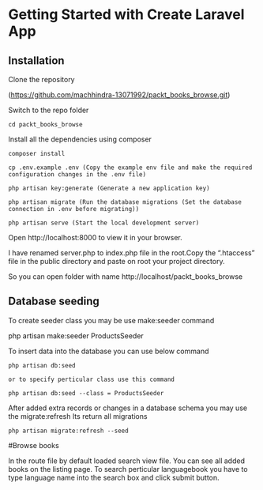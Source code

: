 # Getting Started with Create Laravel App
## Installation

Clone the repository

  (https://github.com/machhindra-13071992/packt_books_browse.git)

Switch to the repo folder

    cd packt_books_browse

Install all the dependencies using composer

    composer install
	
	cp .env.example .env (Copy the example env file and make the required configuration changes in the .env file)
	
    php artisan key:generate (Generate a new application key)
    
	php artisan migrate (Run the database migrations (Set the database connection in .env before migrating))
    
	php artisan serve (Start the local development server)

Open http://localhost:8000 to view it in your browser.

I have renamed server.php to index.php file in the root.Copy the “.htaccess” file in the public directory and paste on root your project directory.

So you can open folder with name http://localhost/packt_books_browse


## Database seeding
To create seeder class you may be use make:seeder command 

php artisan make:seeder ProductsSeeder 

To insert data into the database you can use below command 
	
	php artisan db:seed
	
	or to specify perticular class use this command
	
	php artisan db:seed --class = ProductsSeeder
	
After added extra records or changes in a database schema you may use the migrate:refresh 
Its return all migrations  
	
	php artisan migrate:refresh --seed 
	
#Browse books 

In the route file by default loaded search view file.
You can see all added books on the listing page.
To search perticular languagebook you have to type language name into the search box and click submit button. 




	
	
 
 
	
	



